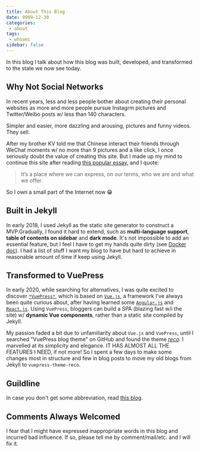 ```yaml
---
title: About This Blog
date: 9999-12-30
categories:
 - about
tags:
 - whoami
sidebar: false
---
```


In this blog I talk about how this blog was built, developed, and transformed to the state we now see today.

<!-- more -->

## Why Not Social Networks

In recent years, less and less people bother about creating their personal websites as more and more people pursue Instagrm pictures and Twitter/Weibo posts w/ less than 140 characters.

Simpler and easier, more dazzling and arousing, pictures and funny videos. They sell.

After my brother KV told me that Chinese interact their friends through WeChat moments w/ no more than 9 pictures and a like click, I once seriously doubt the value of creating this site. But I made up my mind to continue this site after reading [this popular essay](https://vanschneider.com/a-love-letter-to-personal-websites), and I quote:

> It’s a place where we can express, on our terms, who we are and what we offer.

So I own a small part of the Internet now :grin:

## Built in Jekyll

In early 2018, I used Jekyll as the static site generator to construct a MVP.Gradually, I found it hard to extend, such as **multi-language support**, **table of contents on sidebar** and **dark mode**. It's not impossible to add an essential feature, but I feel I have to get my hands quite dirty (see [Docker doc](https://github.com/docker/docker.github.io)). I had a list of stuff I want my blog to have but hard to achieve in reasonable amount of time if keep using Jekyll.

## Transformed to VuePress

In early 2020, while searching for alternatives, I was quite excited to discover [`*VuePress*`](https://vuepress.vuejs.org/), which is based on [`Vue.js`](https://vuejs.org/), a framework I've always been quite curious about, after having learned some [`Angular.js`](https://angular.io/) and [`React.js`](https://reactjs.org/). Using `VuePress`, bloggers can build a SPA (blazing fast w/i the site) w/ **dynamic Vue components**, rather than a static site compiled by Jekyll.

My passion faded a bit due to unfamiliarity about `Vue.js` and `VuePress`, until I searched "VuePress blog theme" on GitHub and found the theme [*reco*](https://vuepress-theme-reco.recoluan.com/en). I marvelled at its simplicity and elegance. IT HAS ALMOST ALL THE FEATURES I NEED, if not more! So I spent a few days to make some changes most in structure and few in blog posts to move my old blogs from Jekyll to `vuepress-theme-reco`.

## Guildline

In case you don't get some abbreviation, read [this blog](glossary).

## Comments Always Welcomed

I fear that I might have expressed inappropriate words in this blog and incurred bad influence. If so, please tell me by comment/mail/etc. and I will fix it.
